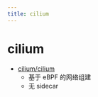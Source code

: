 ```yaml
---
title: cilium
---
```


# cilium

- [cilium/cilium](https://github.com/cilium/cilium)
  - 基于 eBPF 的网络组建
  - 无 sidecar
